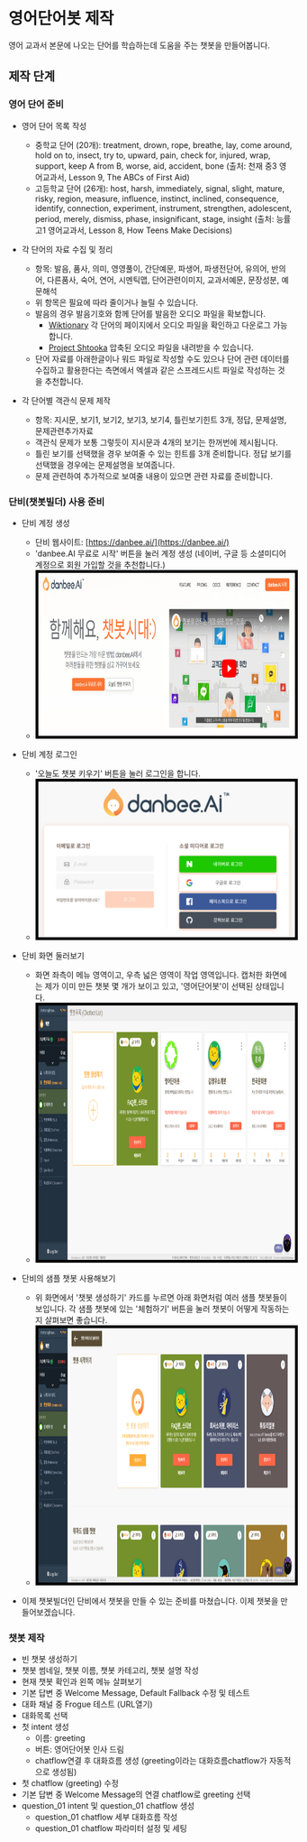 # 영어단어봇 제작
영어 교과서 본문에 나오는 단어를 학습하는데 도움을 주는 챗봇을 만들어봅니다.

## 제작 단계

### 영어 단어 준비

* 영어 단어 목록 작성
  + 중학교 단어 (20개): treatment, drown, rope, breathe, lay, come around, hold on to, insect, try to, upward, pain, check for, injured, wrap, support, keep A from B, worse, aid, accident, bone (출처: 천재 중3 영어교과서, Lesson 9, The ABCs of First Aid) 
  + 고등학교 단어 (26개): host, harsh, immediately, signal, slight, mature, risky, region, measure, influence, instinct, inclined, consequence, identify, connection, experiment, instrument, strengthen, adolescent, period, merely, dismiss, phase, insignificant, stage, insight (출처: 능률 고1 영어교과서, Lesson 8, How Teens Make Decisions)

* 각 단어의 자료 수집 및 정리
  + 항목: 발음, 품사, 의미, 영영풀이, 간단예문, 파생어, 파생전단어, 유의어, 반의어, 다른품사, 숙어, 연어, 시멘틱맵, 단어관련이미지, 교과서예문, 문장성분, 예문해석
  + 위 항목은 필요에 따라 줄이거나 늘릴 수 있습니다.
  + 발음의 경우 발음기호와 함께 단어를 발음한 오디오 파일을 확보합니다.
    - [Wiktionary](https://en.wiktionary.org/) 각 단어의 페이지에서 오디오 파일을 확인하고 다운로그 가능합니다.
    - [Project Shtooka](http://shtooka.net/) 압축된 오디오 파일을 내려받을 수 있습니다.
  + 단어 자료를 아래한글이나 워드 파일로 작성할 수도 있으나 단어 관련 데이터를 수집하고 활용한다는 측면에서 엑셀과 같은 스프레드시트 파일로 작성하는 것을 추천합니다.

* 각 단어별 객관식 문제 제작
  + 항목: 지시문, 보기1, 보기2, 보기3, 보기4, 틀린보기힌트 3개, 정답, 문제설명, 문제관련추가자료
  + 객관식 문제가 보통 그렇듯이 지시문과 4개의 보기는 한꺼번에 제시됩니다.
  + 틀린 보기를 선택했을 경우 보여줄 수 있는 힌트를 3개 준비합니다. 정답 보기를 선택했을 경우에는 문제설명을 보여줍니다.
  + 문제 관련하여 추가적으로 보여줄 내용이 있으면 관련 자료를 준비합니다.

### 단비(챗봇빌더) 사용 준비

* 단비 계정 생성
  + 단비 웹사이트: [https://danbee.ai/](https://danbee.ai/)
  + 'danbee.AI 무료로 시작' 버튼을 눌러 계정 생성 (네이버, 구글 등 소셜미디어 계정으로 회원 가입할 것을 추천합니다.)
  + <img src="danbi_01_website.png" width="800" height="289" style="border:5px solid black"></img>

* 단비 계정 로그인
  + '오늘도 챗봇 키우기' 버튼을 눌러 로그인을 합니다.
  + <img src="danbi_02_login.png" width="500" height="276" style="border:5px solid black"></img>

* 단비 화면 둘러보기
  + 화면 좌측이 메뉴 영역이고, 우측 넓은 영역이 작업 영역입니다. 캡처한 화면에는 제가 이미 만든 챗봇 몇 개가 보이고 있고, '영어단어봇'이 선택된 상태입니다. 
  + <img src="danbi_03_chatbotlist.png" width="1000" height="451" style="border:5px solid black"></img>

* 단비의 샘플 챗봇 사용해보기
  + 위 화면에서 '챗봇 생성하기' 카드를 누르면 아래 화면처럼 여러 샘플 챗봇들이 보입니다. 각 샘플 챗봇에 있는 '체험하기' 버튼을 눌러 챗봇이 어떻게 작동하는지 살펴보면 좋습니다.
  + <img src="danbi_04_samplechatbot.png" width="1000" height="451" style="border:5px solid black"></img>

* 이제 챗봇빌더인 단비에서 챗봇을 만들 수 있는 준비를 마쳤습니다. 이제 챗봇을 만들어보겠습니다.

### 챗봇 제작

* 빈 챗봇 생성하기
* 챗봇 썸네일, 챗봇 이름, 챗봇 카테고리, 챗봇 설명 작성
* 현재 챗봇 확인과 왼쪽 메뉴 살펴보기
* 기본 답변 중 Welcome Message, Default Fallback 수정 및 테스트
* 대화 채널 중 Frogue 테스트 (URL열기)
* 대화목록 선택
* 첫 intent 생성
  + 이름: greeting
  + 버튼: 영어단어봇 인사 드림
  + chatflow연결 후 대화흐름 생성 (greeting이라는 대화흐름chatflow가 자동적으로 생성됨)
* 첫 chatflow (greeting) 수정
* 기본 답변 중 Welcome Message의 연결 chatflow로 greeting 선택
* question_01 intent 및 question_01 chatflow 생성
  + question_01 chatflow 세부 대화흐름 작성
  + question_01 chatflow 파라미터 설정 및 세팅
